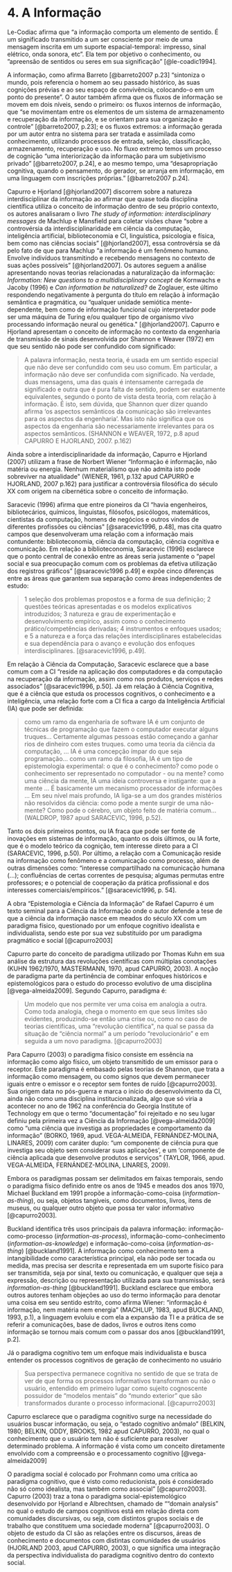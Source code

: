 # 4. A Informação

Le-Codiac afirma que “a informação comporta um elemento de sentido. É um significado transmitido a um ser consciente por meio de uma mensagem inscrita em um suporte espacial-temporal: impresso, sinal elétrico, onda sonora, etc”. Ela tem por objetivo o conhecimento, ou ”apreensão de sentidos ou seres em sua significação” [@le-coadic1994].

A informação, como afirma Barreto [@barreto2007 p.23] “sintoniza o mundo, pois referencia o homem ao seu passado histórico, às suas cognições prévias e ao seu espaço de convivência, colocando-o em um ponto do presente”. O autor também afirma que os fluxos de informação se movem em dois níveis, sendo o primeiro: os fluxos internos de informação, que “se movimentam entre os elementos de um sistema de armazenamento e recuperação da informação, e se orientam para sua organização e controle” [@barreto2007, p.23]; e os fluxos extremos: a informação gerada por um autor entra no sistema para ser tratada e assimilada como conhecimento, utilizando processos de entrada, seleção, classificação, armazenamento, recuperação e uso. No fluxo extremo temos um processo de cognição “uma interiorização da informação para um subjetivismo privado” [@barreto2007, p.24], e ao mesmo tempo, uma “desapropriação cognitiva, quando o pensamento, do gerador, se arranja em informação, em uma linguagem com inscrições próprias.” [@barreto2007 p.24].

Capurro e Hjorland [@hjorland2007] discorrem sobre a natureza interdisciplinar da informação ao afirmar que quase toda disciplina científica utiliza o conceito de informação dentro de seu próprio contexto, os autores analisaram o livro _The study of information: interdisciplinary messages_ de Machlup e Mansfield para coletar visões chave “sobre a controvérsia da interdisciplinaridade em ciência da computação, inteligência artificial, biblioteconomia e CI, linguística, psicologia e física, bem como nas ciências sociais” [@hjorland2007], essa controvérsia se dá pelo fato de que para Machlup “a informação é um fenômeno humano. Envolve indivíduos transmitindo e recebendo mensagens no contexto de suas ações possíveis” [@hjorland2007]. Os autores seguem a análise apresentando novas teorias relacionadas a naturalização da informação: _Information: New questions to a multidisciplinary concept_ de Kornwachs e Jacoby (1996) e _Can information be naturalized?_ de Zoglauer, este último respondendo negativamente à pergunta do título em relação à informação semântica e pragmática, ou “qualquer unidade semiótica mente-dependente, bem como de informação funcional cujo interpretador pode ser uma máquina de Turing e/ou qualquer tipo de organismo vivo processando informação neural ou genética." [@hjorland2007]. Capurro e Hjorland apresentam o conceito de informação no contexto da engenharia de transmissão de sinais desenvolvida por Shannon e Weaver (1972) em que seu sentido não pode ser confundido com significado:

> A palavra informação, nesta teoria, é usada em um sentido especial que não deve ser confundido com seu uso comum. Em particular, a informação não deve ser confundida com significado. Na verdade, duas mensagens, uma das quais é intensamente carregada de significado e outra que é pura falta de sentido, podem ser exatamente equivalentes, segundo o ponto de vista desta teoria, com relação à informação. É isto, sem dúvida, que Shannon quer dizer quando afirma ‘os aspectos semânticos da comunicação são irrelevantes para os aspectos da engenharia’. Mas isto não significa que os aspectos da engenharia são necessariamente irrelevantes para os aspectos semânticos. (SHANNON e WEAVER, 1972, p.8 apud CAPURRO E HJORLAND, 2007. p.162)

Ainda sobre a interdisciplinaridade da informação, Capurro e Hjorland (2007) utilizam a frase de Norbert Wiener “Informação é informação, não matéria ou energia. Nenhum materialismo que não admita isto pode sobreviver na atualidade" (WIENER, 1961, p.132 apud CAPURRO e HJORLAND, 2007 p.162) para justificar a controvérsia filosófica do século XX com origem na cibernética sobre o conceito de informação.

Saracevic (1996) afirma que entre pioneiros da CI “havia engenheiros, bibliotecários, químicos, linguistas, filósofos, psicólogos, matemáticos, cientistas da computação, homens de negócios e outros vindos de diferentes profissões ou ciências" [@saracevic1996, p.48], mas cita quatro campos que desenvolveram uma relação com a informação mais contundente: biblioteconomia, ciência da computação, ciência cognitiva e comunicação. Em relação a biblioteconomia, Saracevic (1996) esclarece que o ponto central de conexão entre as áreas seria justamente o “papel social e sua preocupação comum com os problemas da efetiva utilização dos registros gráficos” [@saracevic1996 p.49] e expõe cinco diferenças entre as áreas que garantem sua separação como áreas independentes de estudo:

> 1 seleção dos problemas propostos e a forma de sua definição; 2 questões teóricas apresentadas e os modelos explicativos introduzidos; 3 natureza e grau de experimentação e desenvolvimento empírico, assim como o conhecimento prático/competências derivadas; 4 instrumentos e enfoques usados; e 5 a natureza e a força das relações interdisciplinares estabelecidas e sua dependência para o avanço e evolução dos enfoques interdisciplinares. [@saracevic1996, p.49].

Em relação à Ciência da Computação, Saracevic esclarece que a base comum com a CI “reside na aplicação dos computadores e da computação na recuperação da informação, assim como nos produtos, serviços e redes associados” [@saracevic1996, p.50]. Já em relação à Ciência Cognitiva, que é a ciência que estuda os processos cognitivos, o conhecimento e a inteligência, uma relação forte com a CI fica a cargo da Inteligência Artificial (IA) que pode ser definida:

> como um ramo da engenharia de software IA é um conjunto de técnicas de programação que fazem o computador executar alguns truques… Certamente algumas pessoas estão começando a ganhar rios de dinheiro com estes truques.
> como uma teoria da ciência da computação, … IA é uma concepção ímpar do que seja programação…
> como um ramo da filosofia, IA é um tipo de epistemologia experimental: o que é o conhecimento? como pode o conhecimento ser representado no computador - ou na mente?
> como uma ciência da mente, IA uma ideia controversa e instigante: que a mente … É basicamente um mecanismo processador de informações ... Em seu nível mais profundo, IA liga-se a um dos grandes mistérios não resolvidos da ciência: como pode a mente surgir de uma não-mente? Como pode o cérebro, um objeto feito de matéria comum… (WALDROP, 1987 apud SARACEVIC, 1996, p.52).

Tanto os dois primeiros pontos, ou IA fraca que pode ser fonte de inovações em sistemas de informação, quanto os dois últimos, ou IA forte, que é o modelo teórico da cognição, tem interesse direto para a CI (SARACEVIC, 1996, p.50). Por último, a relação com a Comunicação reside na informação como fenômeno e a comunicação como processo, além de outras dimensões como: “interesse compartilhado na comunicação humana (...); confluências de certas correntes de pesquisa; algumas permutas entre professores; e o potencial de cooperação da prática profissional e dos interesses comerciais/empíricos.” [@saracevic1996, p. 54].

A obra “Epistemologia e Ciência da Informação” de Rafael Capurro é um texto seminal para a Ciência da Informação onde o autor defende a tese de que a ciência da informação nasce em meados do século XX com um paradigma físico, questionado por um enfoque cognitivo idealista e individualista, sendo este por sua vez substituído por um paradigma pragmático e social [@capurro2003]

Capurro parte do conceito de paradigma utilizado por Thomas Kuhn em sua análise da estrutura das revoluções científicas com múltiplas conotações (KUHN 1962/1970, MASTERMANN, 1970, apud CAPURRO, 2003). A noção de paradigma parte da pertinência de combinar enfoques históricos e epistemológicos para o estudo do processo evolutivo de uma disciplina [@vega-almeida2009]. Segundo Capurro, paradigma é:

> Um modelo que nos permite ver uma coisa em analogia a outra. Como toda analogia, chega o momento em que seus limites são evidentes, produzindo-se então uma crise ou, como no caso de teorias científicas, uma “revolução científica", na qual se passa da situação de “ciência normal” a um período “revolucionário” e em seguida a um novo paradigma. [@capurro2003]

Para Capurro (2003) o paradigma físico consiste em essência na informação como algo físico, um objeto transmitido de um emissor para o receptor. Este paradigma é embasado pelas teorias de Shannon, que trata a informação como mensagem, ou como signos que devem permanecer iguais entre o emissor e o receptor sem fontes de ruído [@capurro2003]. Sua origem data no pós-guerra e marca o início do desenvolvimento da CI, ainda não como uma disciplina institucionalizada, algo que só viria a acontecer no ano de 1962 na conferência do Georgia Institute of Technology em que o termo “documentação” foi rejeitado e no seu lugar definiu pela primeira vez a Ciência da Informação [@vega-almeida2009] como “uma ciência que investiga as propriedades e comportamento da informação” (BORKO, 1969, apud. VEGA-ALMEIDA, FERNÁNDEZ-MOLINA, LINARES, 2009) com caráter duplo: “um componente de ciência pura que investiga seu objeto sem considerar suas aplicações’, e um ‘componente de ciência aplicada que desenvolve produtos e serviços” (TAYLOR, 1966, apud. VEGA-ALMEIDA, FERNÁNDEZ-MOLINA, LINARES, 2009).

Embora os paradigmas possam ser delimitados em faixas temporais, sendo o paradigma físico definido entre os anos de 1945 e meados dos anos 1970, Michael Buckland em 1991 propõe a informação-como-coisa (_information-as-thing_), ou seja, objetos tangíveis, como documentos, livros, itens de museus, ou qualquer outro objeto que possa ter valor informativo [@capurro2003].

Buckland identifica três usos principais da palavra informação: informação-como-processo (_information-as-process_), informação-como-conhecimento (_information-as-knowledge_) e informação-como-coisa (_information-as-thing_) [@buckland1991]. A informação como conhecimento tem a intangibilidade como característica principal, ela não pode ser tocada ou medida, mas precisa ser descrita e representada em um suporte físico para ser transmitida, seja por sinal, texto ou comunicação, e qualquer que seja a expressão, descrição ou representação utilizada para sua transmissão, será _information-as-thing_ [@buckland1991]. Buckland esclarece que embora outros autores tenham objeções ao uso do termo informação para denotar uma coisa em seu sentido estrito, como afirma Wiener: “informação é informação, nem matéria nem energia” (MACHLUP, 1983, apud BUCKLAND, 1993, p.1), a linguagem evoluiu e com ela a expansão da TI e a prática de se referir a comunicações, base de dados, livros e outros itens como informação se tornou mais comum com o passar dos anos [@buckland1991, p.2].

Já o paradigma cognitivo tem um enfoque mais individualista e busca entender os processos cognitivos de geração de conhecimento no usuário

> Sua perspectiva permanece cognitiva no sentido de que se trata de ver de que forma os processos informativos transformam ou não o usuário, entendido em primeiro lugar como sujeito cognoscente possuidor de “modelos mentais” do “mundo exterior” que são transformados durante o processo informacional. [@capurro2003]

Capurro esclarece que o paradigma cognitivo surge na necessidade do usuários buscar informação, ou seja, o “estado cognitivo anômalo” (BELKIN, 1980; BELKIN, ODDY, BROOKS, 1982 apud CAPURRO, 2003), no qual o conhecimento que o usuário tem não é suficiente para resolver determinado problema. A informação é vista como um conceito diretamente envolvido com a compreensão e o processamento cognitivo [@vega-almeida2009]

O paradigma social é colocado por Frohmann como uma crítica ao paradigma cognitivo, que é visto como reducionista, pois é considerado não só como idealista, mas também como associal” [@capurro2003]. Capurro (2003) traz a tona o paradigma social-epistemológico desenvolvido por Hjorland e Albrechtsen, chamado de ““domain analysis” no qual o estudo de campos cognitivos está em relação direta com comunidades discursivas, ou seja, com distintos grupos sociais e de trabalho que constituem uma sociedade moderna” [@capurro2003]. O objeto de estudo da CI são as relações entre os discursos, áreas de conhecimento e documentos com distintas comunidades de usuários (HJORLAND 2003, apud CAPURRO, 2003), o que significa uma integração da perspectiva individualista do paradigma cognitivo dentro do contexto social.
